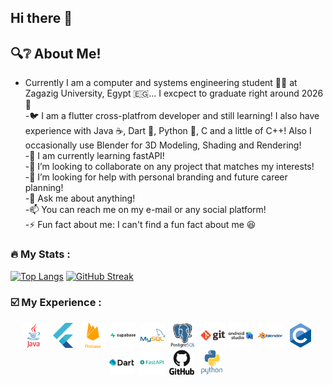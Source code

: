 ## Hi there 👋

<!--
**Hermais/hermais** is a ✨ _special_ ✨ repository because its `README.md` (this file) appears on your GitHub profile.

Here are some ideas to get you started:

- 🔭 I’m currently working on ...
- 🌱 I’m currently learning ...
- 👯 I’m looking to collaborate on ...
- 🤔 I’m looking for help with ...
- 💬 Ask me about ...
- 📫 How to reach me: ...
- 😄 Pronouns: ...
- ⚡ Fun fact: ...
-->


## 🔍❔ About Me!
- Currently I am a computer and systems engineering student 🧑‍🎓 at Zagazig University, Egypt 🇪🇬... I excpect to graduate right around 2026 🙂  
-🐦 I am a flutter cross-platfrom developer and still learning! I also have experience with Java ☕, Dart 🎯, Python 🐍, C and a little of C++! Also I occasionally use Blender for 3D Modeling, Shading and Rendering!   
-🌱 I am currently learning fastAPI!  
-👯 I’m looking to collaborate on any project that matches my interests!  
-🤔 I’m looking for help with personal branding and future career planning!  
-💬 Ask me about anything!  
-📫 You can reach me on my e-mail or any social platform!  
-⚡ Fun fact about me: I can't find a fun fact about me 😆  





### 🔥 My Stats :  
[![Top Langs](https://github-readme-stats.vercel.app/api/top-langs/?username=hermais&theme=dark&background=000000)](https://github.com/anuraghazra/github-readme-stats)  [![GitHub Streak](http://github-readme-streak-stats.herokuapp.com?user=hermais&theme=dark&background=000000)](https://git.io/streak-stats)

  



### ☑️ My Experience :  
<center>
<div>
  <img src="https://github.com/devicons/devicon/blob/master/icons/java/java-original-wordmark.svg" title="Java" alt="Java" width="40" height="40"/>&nbsp;
  <img src="https://github.com/devicons/devicon/blob/master/icons/flutter/flutter-original.svg" title="Flutter" alt="Flutter" width="40" height="40"/>&nbsp;
  <img src="https://github.com/devicons/devicon/blob/master/icons/firebase/firebase-plain-wordmark.svg" title="Firebase" alt="Firebase" width="40" height="40"/>&nbsp;
  <img src="https://github.com/devicons/devicon/blob/master/icons/supabase/supabase-original-wordmark.svg" title="Supabase" alt="Supabase" width="40" height="40"/>&nbsp;
  <img src="https://github.com/devicons/devicon/blob/master/icons/mysql/mysql-original-wordmark.svg" title="MySQL"  alt="MySQL" width="40" height="40"/>&nbsp;
  <img src="https://github.com/devicons/devicon/blob/master/icons/postgresql/postgresql-original-wordmark.svg" title="PostgreSQL"  alt="PostgreSQL" width="40" height="40"/>&nbsp;
  <img src="https://github.com/devicons/devicon/blob/master/icons/git/git-original-wordmark.svg" title="Git" **alt="Git" width="40" height="40"/>
  <img src="https://github.com/devicons/devicon/blob/master/icons/androidstudio/androidstudio-original-wordmark.svg" title="Android Studio" alt="Android Studio" width="40" height="40"/>&nbsp;
  <img src="https://github.com/devicons/devicon/blob/master/icons/blender/blender-original-wordmark.svg" title="Blender" alt="Blender" width="40" height="40"/>&nbsp;
  <img src="https://github.com/devicons/devicon/blob/master/icons/c/c-original.svg" title="C" alt="C" width="40" height="40"/>&nbsp;
  <img src="https://github.com/devicons/devicon/blob/master/icons/dart/dart-original-wordmark.svg" title="Dart" alt="Dart" width="40" height="40"/>&nbsp;
  <img src="https://github.com/devicons/devicon/blob/master/icons/fastapi/fastapi-original-wordmark.svg" title="FastAPI" alt="FastAPI" width="40" height="40"/>&nbsp;
  <img src="https://github.com/devicons/devicon/blob/master/icons/github/github-original-wordmark.svg" title="GitHub" alt="GitHub" width="40" height="40"/>&nbsp;
  <img src="https://github.com/devicons/devicon/blob/master/icons/python/python-original-wordmark.svg" title="Python" alt="Python" width="40" height="40"/>&nbsp;

</div>
</center>














